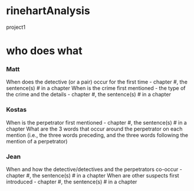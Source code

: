 # rinehartAnalysis
project1

# who does what
### Matt
When does the detective (or a pair) occur for the first time -  chapter #, the sentence(s) # in a chapter
When is the crime first mentioned - the type of the crime and the details -  chapter #, the sentence(s) # in a chapter

### Kostas
When is the perpetrator first mentioned - chapter #, the sentence(s) # in a chapter
What are the 3 words that occur around the perpetrator on each mention (i.e., the three words preceding, and the three words following the mention of a perpetrator)

### Jean
When and how the detective/detectives and the perpetrators co-occur - chapter #, the sentence(s) # in a chapter
When are other suspects first introduced - chapter #, the sentence(s) # in a chapter

